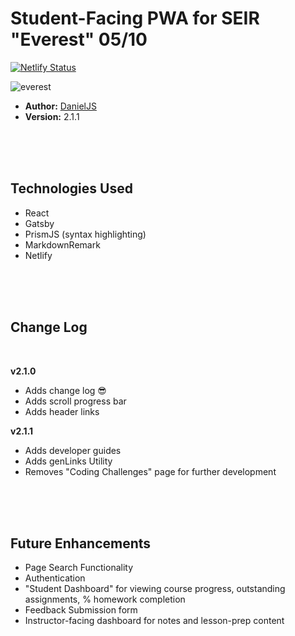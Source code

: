 
# Student-Facing PWA for SEIR "Everest" 05/10



[![Netlify Status](https://api.netlify.com/api/v1/badges/a78e52d3-b788-4a8c-94fa-ab0a4ad17d4f/deploy-status)](https://app.netlify.com/sites/seir-02-08/deploys)

![everest](https://en.wikipedia.org/wiki/File:Everest_kalapatthar.jpg)

- **Author:** [DanielJS](https://github.com/myDeveloperJourney)
- **Version:** 2.1.1

<br>
<br>
<br>

## Technologies Used

- React
- Gatsby
- PrismJS (syntax highlighting)
- MarkdownRemark
- Netlify

<br>
<br>
<br>

## Change Log
<br>

**v2.1.0**
- Adds change log 😎
- Adds scroll progress bar
- Adds header links


**v2.1.1**
- Adds developer guides
- Adds genLinks Utility
- Removes "Coding Challenges" page for further development


<br>
<br>
<br>


## Future Enhancements
- Page Search Functionality
- Authentication
- "Student Dashboard" for viewing course progress, outstanding assignments, % homework completion
- Feedback Submission form
- Instructor-facing dashboard for notes and lesson-prep content


